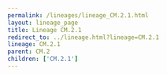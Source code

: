 ```yaml
---
permalink: /lineages/lineage_CM.2.1.html
layout: lineage_page
title: Lineage CM.2.1
redirect_to: ../lineage.html?lineage=CM.2.1
lineage: CM.2.1
parent: CM.2
children: ['CM.2.1']
---
```


